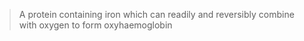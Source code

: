 > A protein containing iron which can readily and reversibly combine with oxygen to form oxyhaemoglobin